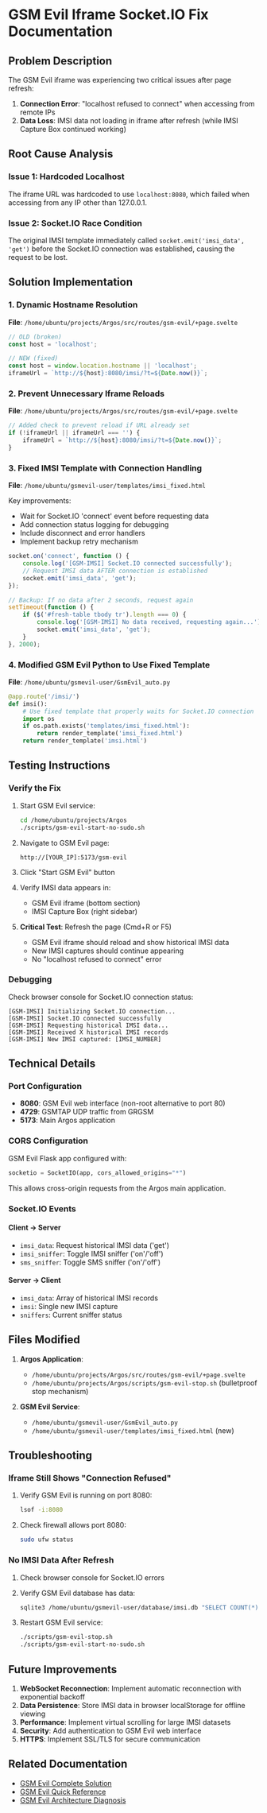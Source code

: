 # GSM Evil Iframe Socket.IO Fix Documentation

## Problem Description

The GSM Evil iframe was experiencing two critical issues after page refresh:

1. **Connection Error**: "localhost refused to connect" when accessing from remote IPs
2. **Data Loss**: IMSI data not loading in iframe after refresh (while IMSI Capture Box continued working)

## Root Cause Analysis

### Issue 1: Hardcoded Localhost

The iframe URL was hardcoded to use `localhost:8080`, which failed when accessing from any IP other than 127.0.0.1.

### Issue 2: Socket.IO Race Condition

The original IMSI template immediately called `socket.emit('imsi_data', 'get')` before the Socket.IO connection was established, causing the request to be lost.

## Solution Implementation

### 1. Dynamic Hostname Resolution

**File**: `/home/ubuntu/projects/Argos/src/routes/gsm-evil/+page.svelte`

```javascript
// OLD (broken)
const host = 'localhost';

// NEW (fixed)
const host = window.location.hostname || 'localhost';
iframeUrl = `http://${host}:8080/imsi/?t=${Date.now()}`;
```

### 2. Prevent Unnecessary Iframe Reloads

**File**: `/home/ubuntu/projects/Argos/src/routes/gsm-evil/+page.svelte`

```javascript
// Added check to prevent reload if URL already set
if (!iframeUrl || iframeUrl === '') {
	iframeUrl = `http://${host}:8080/imsi/?t=${Date.now()}`;
}
```

### 3. Fixed IMSI Template with Connection Handling

**File**: `/home/ubuntu/gsmevil-user/templates/imsi_fixed.html`

Key improvements:

- Wait for Socket.IO 'connect' event before requesting data
- Add connection status logging for debugging
- Include disconnect and error handlers
- Implement backup retry mechanism

```javascript
socket.on('connect', function () {
	console.log('[GSM-IMSI] Socket.IO connected successfully');
	// Request IMSI data AFTER connection is established
	socket.emit('imsi_data', 'get');
});

// Backup: If no data after 2 seconds, request again
setTimeout(function () {
	if ($('#fresh-table tbody tr').length === 0) {
		console.log('[GSM-IMSI] No data received, requesting again...');
		socket.emit('imsi_data', 'get');
	}
}, 2000);
```

### 4. Modified GSM Evil Python to Use Fixed Template

**File**: `/home/ubuntu/gsmevil-user/GsmEvil_auto.py`

```python
@app.route('/imsi/')
def imsi():
    # Use fixed template that properly waits for Socket.IO connection
    import os
    if os.path.exists('templates/imsi_fixed.html'):
        return render_template('imsi_fixed.html')
    return render_template('imsi.html')
```

## Testing Instructions

### Verify the Fix

1. Start GSM Evil service:

    ```bash
    cd /home/ubuntu/projects/Argos
    ./scripts/gsm-evil-start-no-sudo.sh
    ```

2. Navigate to GSM Evil page:

    ```
    http://[YOUR_IP]:5173/gsm-evil
    ```

3. Click "Start GSM Evil" button

4. Verify IMSI data appears in:
    - GSM Evil iframe (bottom section)
    - IMSI Capture Box (right sidebar)

5. **Critical Test**: Refresh the page (Cmd+R or F5)
    - GSM Evil iframe should reload and show historical IMSI data
    - New IMSI captures should continue appearing
    - No "localhost refused to connect" error

### Debugging

Check browser console for Socket.IO connection status:

```
[GSM-IMSI] Initializing Socket.IO connection...
[GSM-IMSI] Socket.IO connected successfully
[GSM-IMSI] Requesting historical IMSI data...
[GSM-IMSI] Received X historical IMSI records
[GSM-IMSI] New IMSI captured: [IMSI_NUMBER]
```

## Technical Details

### Port Configuration

- **8080**: GSM Evil web interface (non-root alternative to port 80)
- **4729**: GSMTAP UDP traffic from GRGSM
- **5173**: Main Argos application

### CORS Configuration

GSM Evil Flask app configured with:

```python
socketio = SocketIO(app, cors_allowed_origins="*")
```

This allows cross-origin requests from the Argos main application.

### Socket.IO Events

#### Client → Server

- `imsi_data`: Request historical IMSI data ('get')
- `imsi_sniffer`: Toggle IMSI sniffer ('on'/'off')
- `sms_sniffer`: Toggle SMS sniffer ('on'/'off')

#### Server → Client

- `imsi_data`: Array of historical IMSI records
- `imsi`: Single new IMSI capture
- `sniffers`: Current sniffer status

## Files Modified

1. **Argos Application**:
    - `/home/ubuntu/projects/Argos/src/routes/gsm-evil/+page.svelte`
    - `/home/ubuntu/projects/Argos/scripts/gsm-evil-stop.sh` (bulletproof stop mechanism)

2. **GSM Evil Service**:
    - `/home/ubuntu/gsmevil-user/GsmEvil_auto.py`
    - `/home/ubuntu/gsmevil-user/templates/imsi_fixed.html` (new)

## Troubleshooting

### Iframe Still Shows "Connection Refused"

1. Verify GSM Evil is running on port 8080:

    ```bash
    lsof -i:8080
    ```

2. Check firewall allows port 8080:
    ```bash
    sudo ufw status
    ```

### No IMSI Data After Refresh

1. Check browser console for Socket.IO errors
2. Verify GSM Evil database has data:

    ```bash
    sqlite3 /home/ubuntu/gsmevil-user/database/imsi.db "SELECT COUNT(*) FROM imsi_data;"
    ```

3. Restart GSM Evil service:
    ```bash
    ./scripts/gsm-evil-stop.sh
    ./scripts/gsm-evil-start-no-sudo.sh
    ```

## Future Improvements

1. **WebSocket Reconnection**: Implement automatic reconnection with exponential backoff
2. **Data Persistence**: Store IMSI data in browser localStorage for offline viewing
3. **Performance**: Implement virtual scrolling for large IMSI datasets
4. **Security**: Add authentication to GSM Evil web interface
5. **HTTPS**: Implement SSL/TLS for secure communication

## Related Documentation

- [GSM Evil Complete Solution](./GSM-EVIL-COMPLETE-SOLUTION.md)
- [GSM Evil Quick Reference](./gsm-evil-quick-reference.md)
- [GSM Evil Architecture Diagnosis](./gsm-evil-architecture-diagnosis.md)
